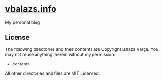 [vbalazs.info](https://vbalazs.info)
=================

My personal blog

## License

The following directories and their contents are Copyright Balazs Varga.
You may not reuse anything therein without my permission:

* content/

All other directories and files are MIT Licensed.
